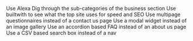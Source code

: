 Use Alexa
Dig through the sub-categories of the business section
Use builtwith to see what the top site uses for speed and SEO
Use multipage questionnaires instead of a contact us page
Use a modal widget instead of an image gallery
Use an accordion based FAQ instead of an about us page
Use a CSV based search box instead of a nav